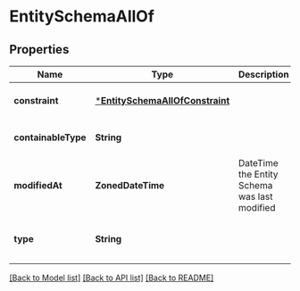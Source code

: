 # EntitySchemaAllOf


## Properties
Name | Type | Description | Notes
------------ | ------------- | ------------- | -------------
**constraint** | [***EntitySchemaAllOfConstraint**](EntitySchemaAllOfConstraint.md) |  | [optional] [default to nothing]
**containableType** | **String** |  | [optional] [default to nothing]
**modifiedAt** | **ZonedDateTime** | DateTime the Entity Schema was last modified | [optional] [default to nothing]
**type** | **String** |  | [optional] [readonly] [default to nothing]


[[Back to Model list]](../README.md#models) [[Back to API list]](../README.md#api-endpoints) [[Back to README]](../README.md)


